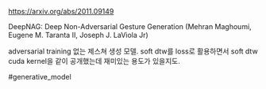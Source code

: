 https://arxiv.org/abs/2011.09149

DeepNAG: Deep Non-Adversarial Gesture Generation (Mehran Maghoumi, Eugene M. Taranta II, Joseph J. LaViola Jr)

adversarial training 없는 제스쳐 생성 모델. soft dtw를 loss로 활용하면서 soft dtw cuda kernel을 같이 공개했는데 재미있는 용도가 있을지도.

#generative_model 